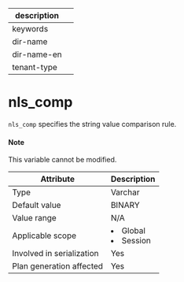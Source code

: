 |description||
|---|---|
|keywords||
|dir-name||
|dir-name-en||
|tenant-type||

# nls_comp

`nls_comp` specifies the string value comparison rule.

<main id="notice" type='explain'>
    <h4>Note</h4>
    <p>This variable cannot be modified. </p>
</main>

| **Attribute** | **Description** |
|----------|------------------------------------------------------------------------------------------------------------|
| Type | Varchar |
| Default value | BINARY |
| Value range | N/A |
| Applicable scope | <li> Global   <li> Session |
| Involved in serialization | Yes |
| Plan generation affected | Yes |
